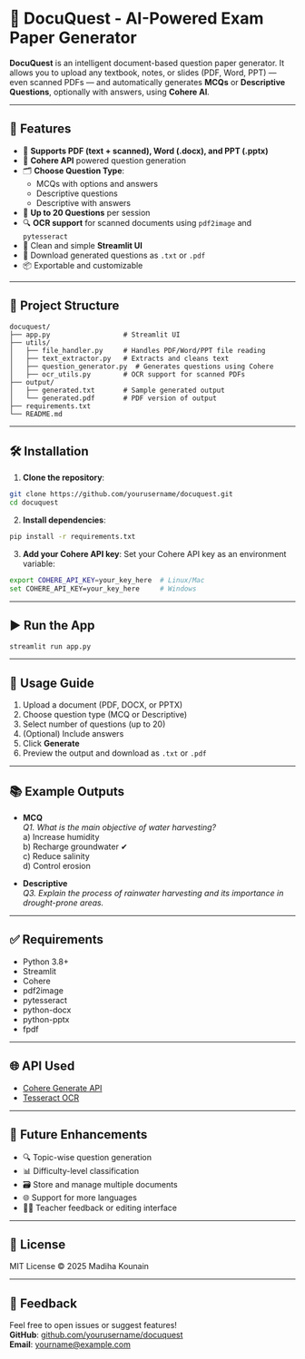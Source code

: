 # 📘 DocuQuest - AI-Powered Exam Paper Generator

**DocuQuest** is an intelligent document-based question paper generator. It allows you to upload any textbook, notes, or slides (PDF, Word, PPT) — even scanned PDFs — and automatically generates **MCQs** or **Descriptive Questions**, optionally with answers, using **Cohere AI**.

---

## 🚀 Features

- 📄 **Supports PDF (text + scanned), Word (.docx), and PPT (.pptx)**
- 🧠 **Cohere API** powered question generation
- 🗂 **Choose Question Type**: 
  - MCQs with options and answers
  - Descriptive questions
  - Descriptive with answers
- 📝 **Up to 20 Questions** per session
- 🔍 **OCR support** for scanned documents using `pdf2image` and `pytesseract`
- 💬 Clean and simple **Streamlit UI**
- 💾 Download generated questions as `.txt` or `.pdf`
- 📦 Exportable and customizable

---

## 📂 Project Structure

```
docuquest/
├── app.py                  # Streamlit UI
├── utils/
│   ├── file_handler.py     # Handles PDF/Word/PPT file reading
│   ├── text_extractor.py   # Extracts and cleans text
│   ├── question_generator.py  # Generates questions using Cohere
│   ├── ocr_utils.py        # OCR support for scanned PDFs
├── output/
│   ├── generated.txt       # Sample generated output
│   └── generated.pdf       # PDF version of output
├── requirements.txt
└── README.md
```

---

## 🛠 Installation

1. **Clone the repository**:
```bash
git clone https://github.com/yourusername/docuquest.git
cd docuquest
```

2. **Install dependencies**:
```bash
pip install -r requirements.txt
```

3. **Add your Cohere API key**:
Set your Cohere API key as an environment variable:
```bash
export COHERE_API_KEY=your_key_here  # Linux/Mac
set COHERE_API_KEY=your_key_here     # Windows
```

---

## ▶️ Run the App

```bash
streamlit run app.py
```

---

## 🧪 Usage Guide

1. Upload a document (PDF, DOCX, or PPTX)
2. Choose question type (MCQ or Descriptive)
3. Select number of questions (up to 20)
4. (Optional) Include answers
5. Click **Generate**
6. Preview the output and download as `.txt` or `.pdf`

---

## 📚 Example Outputs

- **MCQ**  
  *Q1. What is the main objective of water harvesting?*  
  a) Increase humidity  
  b) Recharge groundwater ✔  
  c) Reduce salinity  
  d) Control erosion  

- **Descriptive**  
  *Q3. Explain the process of rainwater harvesting and its importance in drought-prone areas.*

---

## ✅ Requirements

- Python 3.8+
- Streamlit
- Cohere
- pdf2image
- pytesseract
- python-docx
- python-pptx
- fpdf

---

## 🌐 API Used

- [Cohere Generate API](https://docs.cohere.com/)
- [Tesseract OCR](https://github.com/tesseract-ocr/tesseract)

---

## 📌 Future Enhancements

- 🔍 Topic-wise question generation
- 📊 Difficulty-level classification
- 🗃️ Store and manage multiple documents
- 🌐 Support for more languages
- 👨‍🏫 Teacher feedback or editing interface

---

## 📄 License

MIT License © 2025 Madiha Kounain

---

## 💬 Feedback

Feel free to open issues or suggest features!  
**GitHub**: [github.com/yourusername/docuquest](https://github.com/yourusername/docuquest)  
**Email**: yourname@example.com
